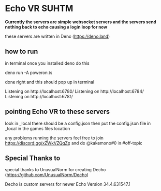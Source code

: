 # Echo VR SUHTM 


**Currently the servers are simple websocket servers and the servers send nothing back to echo causing a login loop for now**

these servers are written in Deno (https://deno.land)

## how to run

in terminal once you installed deno do this 

deno run -A poweron.ts

done right and this should pop up in terminal

Listening on http://localhost:6780/
Listening on http://localhost:6784/
Listening on http://localhost:6781/

## pointing Echo VR to these servers
look in _local there should be a config.json then
put the config.json file in _local in the games files location 

any problems running the servers feel free to join https://discord.gg/xZWkVZQqZq and do @kakemono#0 in #off-topic

## Special Thanks to

special thanks to UnusualNorm for creating Decho (https://github.com/UnusualNorm/Decho)

Decho is custom servers for newer Echo Version  34.4.631547.1